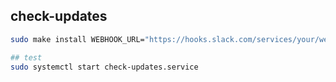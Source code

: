 ## check-updates

```bash
sudo make install WEBHOOK_URL="https://hooks.slack.com/services/your/webhook/url"

## test
sudo systemctl start check-updates.service
```
